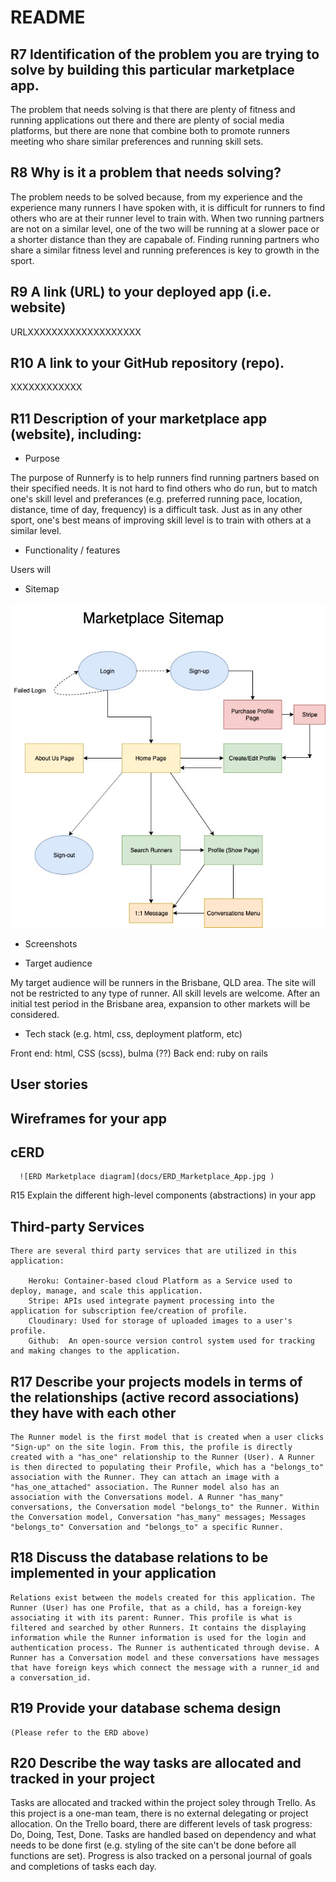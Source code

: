 # README


## R7	Identification of the problem you are trying to solve by building this particular marketplace app.

The problem that needs solving is that there are plenty of fitness and running applications out there and there are plenty of social media platforms, but there are none that combine both to promote runners meeting who share similar preferences and running skill sets. 

    


## R8	Why is it a problem that needs solving?

The problem needs to be solved because, from my experience and the experience many runners I have spoken with, it is difficult for runners to find others who are at their runner level to train with. When two running partners are not on a similar level, one of the two will be running at a slower pace or a shorter distance than they are capabale of. Finding running partners who share a similar fitness level and running preferences is key to growth in the sport. 

## R9	A link (URL) to your deployed app (i.e. website)
    
URLXXXXXXXXXXXXXXXXXXX


## R10	A link to your GitHub repository (repo).

XXXXXXXXXXXX

## R11	Description of your marketplace app (website), including:
- Purpose

The purpose of Runnerfy is to help runners find running partners based on their specified needs. It is not hard to find others who do run, but to match one's skill level and preferances (e.g. preferred running pace, location, distance, time of day, frequency) is a difficult task. Just as in any other sport, one's best means of improving skill level is to train with others at a similar level. 

- Functionality / features

Users will 

- Sitemap

![Marketplace](docs/marketplace_sitemap.jpg )


- Screenshots




- Target audience

My target audience will be runners in the Brisbane, QLD area. The site will not be restricted to any type of runner. All skill levels are welcome. After an initial test period in the Brisbane area, expansion to other markets will be considered. 

- Tech stack (e.g. html, css, deployment platform, etc)

Front end: html, CSS (scss), bulma (??)
Back end: ruby on rails 

## User stories 



## Wireframes for your app



## cERD

      ![ERD Marketplace diagram](docs/ERD_Marketplace_App.jpg )

R15	Explain the different high-level components (abstractions) in your app



## Third-party Services 

    There are several third party services that are utilized in this application: 

        Heroku: Container-based cloud Platform as a Service used to deploy, manage, and scale this application. 
        Stripe: APIs used integrate payment processing into the application for subscription fee/creation of profile. 
        Cloudinary: Used for storage of uploaded images to a user's profile. 
        Github:  An open-source version control system used for tracking and making changes to the application. 
        

## R17	Describe your projects models in terms of the relationships (active record associations) they have with each other

    The Runner model is the first model that is created when a user clicks "Sign-up" on the site login. From this, the profile is directly created with a "has_one" relationship to the Runner (User). A Runner is then directed to populating their Profile, which has a "belongs_to" association with the Runner. They can attach an image with a "has_one_attached" association. The Runner model also has an association with the Conversations model. A Runner "has_many" conversations, the Conversation model "belongs_to" the Runner. Within the Conversation model, Conversation "has_many" messages; Messages "belongs_to" Conversation and "belongs_to" a specific Runner. 

## R18	Discuss the database relations to be implemented in your application

    Relations exist between the models created for this application. The Runner (User) has one Profile, that as a child, has a foreign-key associating it with its parent: Runner. This profile is what is filtered and searched by other Runners. It contains the displaying information while the Runner information is used for the login and authentication process. The Runner is authenticated through devise. A Runner has a Conversation model and these conversations have messages that have foreign keys which connect the message with a runner_id and a conversation_id. 

## R19	Provide your database schema design

    (Please refer to the ERD above)


## R20	Describe the way tasks are allocated and tracked in your project

Tasks are allocated and tracked within the project soley through Trello. As this project is a one-man team, there is no external delegating or project allocation. On the Trello board, there are different levels of task progress: Do, Doing, Test, Done. Tasks are handled based on dependency and what needs to be done first (e.g. styling of the site can't be done before all functions are set). Progress is also tracked on a personal journal of goals and completions of tasks each day. 


